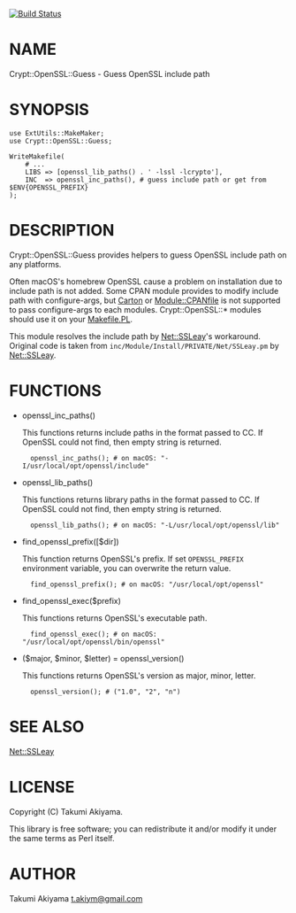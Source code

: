 [![Build Status](https://travis-ci.org/akiym/Crypt-OpenSSL-Guess.svg?branch=master)](https://travis-ci.org/akiym/Crypt-OpenSSL-Guess)
# NAME

Crypt::OpenSSL::Guess - Guess OpenSSL include path

# SYNOPSIS

    use ExtUtils::MakeMaker;
    use Crypt::OpenSSL::Guess;

    WriteMakefile(
        # ...
        LIBS => [openssl_lib_paths() . ' -lssl -lcrypto'],
        INC  => openssl_inc_paths(), # guess include path or get from $ENV{OPENSSL_PREFIX}
    );

# DESCRIPTION

Crypt::OpenSSL::Guess provides helpers to guess OpenSSL include path on any platforms.

Often macOS's homebrew OpenSSL cause a problem on installation due to include path is not added.
Some CPAN module provides to modify include path with configure-args, but [Carton](https://metacpan.org/pod/Carton) or [Module::CPANfile](https://metacpan.org/pod/Module%3A%3ACPANfile)
is not supported to pass configure-args to each modules. Crypt::OpenSSL::\* modules should use it on your [Makefile.PL](https://metacpan.org/pod/Makefile.PL).

This module resolves the include path by [Net::SSLeay](https://metacpan.org/pod/Net%3A%3ASSLeay)'s workaround.
Original code is taken from `inc/Module/Install/PRIVATE/Net/SSLeay.pm` by [Net::SSLeay](https://metacpan.org/pod/Net%3A%3ASSLeay).

# FUNCTIONS

- openssl\_inc\_paths()

    This functions returns include paths in the format passed to CC. If OpenSSL could not find, then empty string is returned.

        openssl_inc_paths(); # on macOS: "-I/usr/local/opt/openssl/include"

- openssl\_lib\_paths()

    This functions returns library paths in the format passed to CC. If OpenSSL could not find, then empty string is returned.

        openssl_lib_paths(); # on macOS: "-L/usr/local/opt/openssl/lib"

- find\_openssl\_prefix(\[$dir\])

    This function returns OpenSSL's prefix. If set `OPENSSL_PREFIX` environment variable, you can overwrite the return value.

        find_openssl_prefix(); # on macOS: "/usr/local/opt/openssl"

- find\_openssl\_exec($prefix)

    This functions returns OpenSSL's executable path.

        find_openssl_exec(); # on macOS: "/usr/local/opt/openssl/bin/openssl"

- ($major, $minor, $letter) = openssl\_version()

    This functions returns OpenSSL's version as major, minor, letter.

        openssl_version(); # ("1.0", "2", "n")

# SEE ALSO

[Net::SSLeay](https://metacpan.org/pod/Net%3A%3ASSLeay)

# LICENSE

Copyright (C) Takumi Akiyama.

This library is free software; you can redistribute it and/or modify
it under the same terms as Perl itself.

# AUTHOR

Takumi Akiyama <t.akiym@gmail.com>
